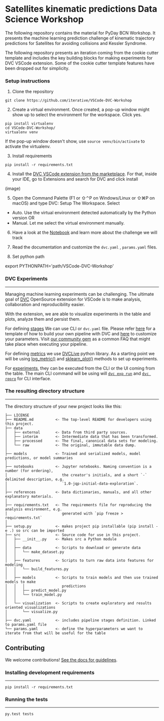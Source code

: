 # Satellites  kinematic predictions Data Science Workshop

The following repository contains the material for PyDay BCN Workshop.
It presents the machine learning prediction challenge of
kinematic trajectory predictions for Satellites for avoiding
collisions and Kessler Syndrome.


The following repository presents an iteration coming from the cookie cutter template and includes the key building blocks for making experiments for DVC VSCode extension. Some of the cookie cutter template features have been dropped out for simplicity.


### Setup instructions

1. Clone the repository 

```
git clone https://github.com/iterative/VSCode-DVC-Workshop
```

2. Create a virtual environment. Once created, a pop-up window might show up to select the environment for the workspace. Click yes.


```
pip install virtualenv
cd VSCode-DVC-Workshop/
virtualenv venv
```

If the pop-up window doesn't show, use `source venv/bin/activate` to activate the virtualenv.

3. Install requirements

```
pip install -r requirements.txt
```

4. Install the [DVC VSCode extension from the marketplace](https://marketplace.visualstudio.com/items?itemName=Iterative.dvc). 
For that, inside your IDE, go to Extensions and search for DVC and click install

(image)

5. Open the Command Palette (F1 or ⇧⌃P on Windows/Linux or ⇧⌘P on macOS) and type
DVC: Setup The Workspace. 
Select
* Auto. Use the virtual environment detected automatically by the Python version OR
* Manual. Let me select the virtual environment manually. 


6. Have a look at the [Notebook](https://github.com/iterative/VSCode-DVC-Workshop/blob/main/ExperimentsDVC/notebooks/Satellites_orbit_trajectory.ipynb) and learn more about the challenge we will track

6. Read the documentation and customize the `dvc.yaml` , `params.yaml` files.

7. Set python path

export PYTHONPATH='path/VSCode-DVC-Workshop'



### DVC Experiments
------------

Managing machine learning experiments can be challenging. The ultimate goal
of [DVC](https://github.com/iterative/vscode-dvc) OpenSource extension for VSCode is to make analysis, collaboration and reproducibility easier.

With the extension, we are able to visualize experiments in the table and plots, analyze them and persist them.

For defining [stages](https://dvc.org/doc/user-guide/pipelines/defining-pipelines#defining-pipelines)
We can use CLI or `dvc.yaml` file. Please refer [here](https://github.com/SoyGema/VSCode-DVC-Experiments-Template) 
for a template of how to build your own pipeline with DVC and [here]() to customize your parameters. 
Visit [our community gem](https://iterative.ai/blog/august-22-community-gems#im-constructing-a-pipeline-with-several-stages-inside-the-dvcyaml-file) 
as a common FAQ that might take place when executing your pipeline.

For defining [metrics](https://dvc.org/doc/start/experiment-management/experiments#get-started-experiments) we use [DVCLive](https://github.com/SoyGema/VSCode-DVC-Experiments-Template) python library. As a starting point we will be using [log_metric()](https://dvc.org/doc/dvclive/api-reference/live/log_metric#livelog_metric) and [sklearn_plot()](https://dvc.org/doc/dvclive/api-reference/live/log_sklearn_plot#livelog_sklearn_plot) methods to set up experiments.

For [experiments](https://dvc.org/doc/start/experiment-management/experiments#get-started-experiments), they can be executed from the CLI or the UI coming from the table. The main CLI command will be using will [`dvc exp run`](https://dvc.org/doc/dvclive/api-reference/live/log_sklearn_plot)
 and [`dvc repro`](https://dvc.org/doc/command-reference/repro#repro) for CLI interface. 



### The resulting directory structure
------------

The directory structure of your new project looks like this: 

```
├── LICENSE
├── README.md          <- The top-level README for developers using this project.
├── data
│   ├── external       <- Data from third party sources.
│   ├── interim        <- Intermediate data that has been transformed.
│   ├── processed      <- The final, canonical data sets for modeling.
│   └── raw            <- The original, immutable data dump.
│
├── models             <- Trained and serialized models, model predictions, or model summaries
│
├── notebooks          <- Jupyter notebooks. Naming convention is a number (for ordering),
│                         the creator's initials, and a short `-` delimited description, e.g.
│                         `1.0-jqp-initial-data-exploration`.
│
├── references         <- Data dictionaries, manuals, and all other explanatory materials.
│
├── requirements.txt   <- The requirements file for reproducing the analysis environment, e.g.
│                         generated with `pip freeze > requirements.txt`
│
├── setup.py           <- makes project pip installable (pip install -e .) so src can be imported
├── src                <- Source code for use in this project.
│   ├── __init__.py    <- Makes src a Python module
│   │
│   ├── data           <- Scripts to download or generate data
│   │   └── make_dataset.py
│   │
│   ├── features       <- Scripts to turn raw data into features for modeling
│   │   └── build_features.py
│   │
│   ├── models         <- Scripts to train models and then use trained models to make
│   │   │                 predictions
│   │   ├── predict_model.py
│   │   └── train_model.py
│   │
│   └── visualization  <- Scripts to create exploratory and results oriented visualizations
│       └── visualize.py
│
├── dvc.yaml           <- includes pipeline stages definition. Linked to params.yaml file 
└── params.yaml        <- define the hyperparameters we want to iterate from that will be useful for the table

```

## Contributing

We welcome contributions! [See the docs for guidelines](https://drivendata.github.io/cookiecutter-data-science/#contributing).

### Installing development requirements
------------

    pip install -r requirements.txt

### Running the tests
------------

    py.test tests




